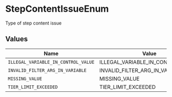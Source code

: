 # StepContentIssueEnum

Type of step content issue


## Values

| Name                                | Value                               |
| ----------------------------------- | ----------------------------------- |
| `ILLEGAL_VARIABLE_IN_CONTROL_VALUE` | ILLEGAL_VARIABLE_IN_CONTROL_VALUE   |
| `INVALID_FILTER_ARG_IN_VARIABLE`    | INVALID_FILTER_ARG_IN_VARIABLE      |
| `MISSING_VALUE`                     | MISSING_VALUE                       |
| `TIER_LIMIT_EXCEEDED`               | TIER_LIMIT_EXCEEDED                 |